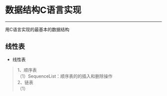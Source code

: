 # 数据结构C语言实现 #
***

用C语言实现的最基本的数据结构



## 线性表
* 线性表</br>
>1、顺序表</br>
（1）SequenceList：顺序表的的插入和删除操作</br>
2、链表</br>
（1）

    